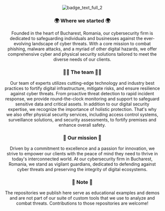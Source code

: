 <div align="center">

![badge_text_full_2](https://github.com/Cybersight-Security/.github/assets/133239148/5e7555bb-991b-4620-977d-2873927320b5)

### 🌍 Where we started 🌍
Founded in the heart of Bucharest, Romania, our cybersecurity firm is dedicated to safeguarding individuals and businesses against the ever-evolving landscape of cyber threats. With a core mission to combat phishing, malware attacks, and a myriad of other digital hazards, we offer comprehensive cyber and physical security solutions tailored to meet the diverse needs of our clients.

### 👨‍💻 The team 👨‍💻
Our team of experts utilizes cutting-edge technology and industry best practices to fortify digital infrastructure, mitigate risks, and ensure resilience against cyber threats. From proactive threat detection to rapid incident response, we provide round-the-clock monitoring and support to safeguard sensitive data and critical assets. In addition to our digital security expertise, we recognize the importance of holistic protection. That's why we also offer physical security services, including access control systems, surveillance solutions, and security assessments, to fortify premises and enhance overall safety.

### 🚀 Our mission 🚀
Driven by a commitment to excellence and a passion for innovation, we strive to empower our clients with the peace of mind they need to thrive in today's interconnected world. At our cybersecurity firm in Bucharest, Romania, we stand as vigilant guardians, dedicated to defending against cyber threats and preserving the integrity of digital ecosystems.

### 📝 Note 📝
The repositories we publish here serve as educational examples and demos and are not part of our suite of custom tools that we use to analyze and combat threats. Contributions to those repositories are welcome!

</div>
